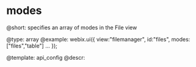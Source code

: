 modes
=============


@short:
	specifies an array of modes in the File view

@type: array
@example:
webix.ui({
    view:"filemanager",
    id:"files",
    modes: ["files","table"]
    ...
});

@template:	api_config
@descr:


